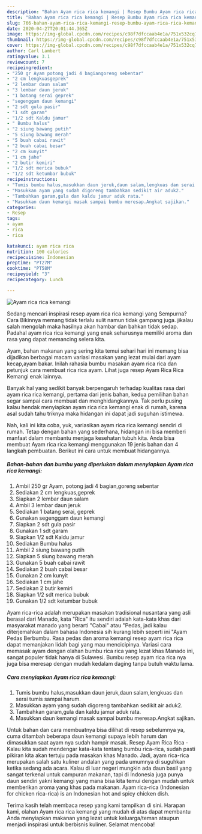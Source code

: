 ```yaml
---
description: "Bahan Ayam rica rica kemangi | Resep Bumbu Ayam rica rica kemangi Yang Paling Enak"
title: "Bahan Ayam rica rica kemangi | Resep Bumbu Ayam rica rica kemangi Yang Paling Enak"
slug: 766-bahan-ayam-rica-rica-kemangi-resep-bumbu-ayam-rica-rica-kemangi-yang-paling-enak
date: 2020-04-27T20:01:44.365Z
image: https://img-global.cpcdn.com/recipes/c98f7dfccaab4e1a/751x532cq70/ayam-rica-rica-kemangi-foto-resep-utama.jpg
thumbnail: https://img-global.cpcdn.com/recipes/c98f7dfccaab4e1a/751x532cq70/ayam-rica-rica-kemangi-foto-resep-utama.jpg
cover: https://img-global.cpcdn.com/recipes/c98f7dfccaab4e1a/751x532cq70/ayam-rica-rica-kemangi-foto-resep-utama.jpg
author: Carl Lambert
ratingvalue: 3.1
reviewcount: 7
recipeingredient:
- "250 gr Ayam potong jadi 4 bagiangoreng sebentar"
- "2 cm lengkuasgeprek"
- "2 lembar daun salam"
- "3 lembar daun jeruk"
- "1 batang serai geprek"
- "segenggam daun kemangi"
- "2 sdt gula pasir"
- "1 sdt garam"
- "1/2 sdt Kaldu jamur"
- " Bumbu halus"
- "2 siung bawang putih"
- "5 siung bawang merah"
- "5 buah cabai rawit"
- "2 buah cabai besar"
- "2 cm kunyit"
- "1 cm jahe"
- "2 butir kemiri"
- "1/2 sdt merica bubuk"
- "1/2 sdt ketumbar bubuk"
recipeinstructions:
- "Tumis bumbu halus,masukkan daun jeruk,daun salam,lengkuas dan serai tumis sampai harum."
- "Masukkan ayam yang sudah digoreng tambahkan sedikit air aduk2."
- "Tambahkan garam,gula dan kaldu jamur aduk rata."
- "Masukkan daun kemangi masak sampai bumbu meresap.Angkat sajikan."
categories:
- Resep
tags:
- ayam
- rica
- rica

katakunci: ayam rica rica 
nutrition: 100 calories
recipecuisine: Indonesian
preptime: "PT27M"
cooktime: "PT58M"
recipeyield: "3"
recipecategory: Lunch

---
```



![Ayam rica rica kemangi](https://img-global.cpcdn.com/recipes/c98f7dfccaab4e1a/751x532cq70/ayam-rica-rica-kemangi-foto-resep-utama.jpg)

Sedang mencari inspirasi resep ayam rica rica kemangi yang Sempurna? Cara Bikinnya memang tidak terlalu sulit namun tidak gampang juga. jikalau salah mengolah maka hasilnya akan hambar dan bahkan tidak sedap. Padahal ayam rica rica kemangi yang enak seharusnya memiliki aroma dan rasa yang dapat memancing selera kita.

Ayam, bahan makanan yang sering kita temui sehari hari ini memang bisa dijadikan berbagai macam variasi masakan yang lezat mulai dari ayam kecap,ayam bakar. Inilah rahasia bumbu masakan ayam rica rica dan petunjuk cara membuat rica rica ayam. Lihat juga resep Ayam Rica Rica Kemangi enak lainnya.

Banyak hal yang sedikit banyak berpengaruh terhadap kualitas rasa dari ayam rica rica kemangi, pertama dari jenis bahan, kedua pemilihan bahan segar sampai cara membuat dan menghidangkannya. Tak perlu pusing kalau hendak menyiapkan ayam rica rica kemangi enak di rumah, karena asal sudah tahu triknya maka hidangan ini dapat jadi suguhan istimewa.


Nah, kali ini kita coba, yuk, variasikan ayam rica rica kemangi sendiri di rumah. Tetap dengan bahan yang sederhana, hidangan ini bisa memberi manfaat dalam membantu menjaga kesehatan tubuh kita. Anda bisa membuat Ayam rica rica kemangi menggunakan 19 jenis bahan dan 4 langkah pembuatan. Berikut ini cara untuk membuat hidangannya.

<!--inarticleads1-->

##### Bahan-bahan dan bumbu yang diperlukan dalam menyiapkan Ayam rica rica kemangi:

1. Ambil 250 gr Ayam, potong jadi 4 bagian,goreng sebentar
1. Sediakan 2 cm lengkuas,geprek
1. Siapkan 2 lembar daun salam
1. Ambil 3 lembar daun jeruk
1. Sediakan 1 batang serai, geprek
1. Gunakan segenggam daun kemangi
1. Siapkan 2 sdt gula pasir
1. Gunakan 1 sdt garam
1. Siapkan 1/2 sdt Kaldu jamur
1. Sediakan  Bumbu halus
1. Ambil 2 siung bawang putih
1. Siapkan 5 siung bawang merah
1. Gunakan 5 buah cabai rawit
1. Sediakan 2 buah cabai besar
1. Gunakan 2 cm kunyit
1. Sediakan 1 cm jahe
1. Sediakan 2 butir kemiri
1. Siapkan 1/2 sdt merica bubuk
1. Gunakan 1/2 sdt ketumbar bubuk


Ayam rica-rica adalah merupakan masakan tradisional nusantara yang asli berasal dari Manado, kata &#34;Rica&#34; itu sendiri adalah kata-kata khas dari masyarakat manado yang berarti &#34;Cabai&#34; atau &#34;Pedas, jadi kalau diterjemahkan dalam bahasa Indonesia sih kurang lebih seperti ini &#34;Ayam Pedas Berbumbu. Rasa pedas dan aroma kemangi resep ayam rica rica dapat memanjakan lidah bagi yang mau mencicipinya. Variasi cara memasak ayam dengan olahan bumbu rica rica yang lezat khas Manado ini, sangat populer tidak hanya di Sulawesi. Bumbu resep ayam rica rica nya juga bisa meresap dengan mudah kedalam daging tanpa butuh waktu lama. 

<!--inarticleads2-->

##### Cara menyiapkan Ayam rica rica kemangi:

1. Tumis bumbu halus,masukkan daun jeruk,daun salam,lengkuas dan serai tumis sampai harum.
1. Masukkan ayam yang sudah digoreng tambahkan sedikit air aduk2.
1. Tambahkan garam,gula dan kaldu jamur aduk rata.
1. Masukkan daun kemangi masak sampai bumbu meresap.Angkat sajikan.


Untuk bahan dan cara membuatnya bisa dilihat di resep sebelumnya ya, cuma ditambah beberapa daun kemangi supaya lebih harum dan dimasukkan saat ayam nya sudah hampir masak. Resep Ayam Rica Rica - Kalau kita sudah mendengar kata-kata tentang bumbu rica-rica, sudah pasti pikiran kita akan tertuju pada masakan khas Manado. Jadi, ayam rica-rica merupakan salah satu kuliner andalan yang pada umumnya di suguhkan ketika sedang ada acara. Kalau di luar negeri mungkin ada daun basil yang sangat terkenal untuk campuran makanan, tapi di Indonesia juga punya daun sendiri yakni kemangi yang mana bisa kita temui dengan mudah untuk memberikan aroma yang khas pada makanan. Ayam rica-rica (Indonesian for chicken rica-rica) is an Indonesian hot and spicy chicken dish. 

Terima kasih telah membaca resep yang kami tampilkan di sini. Harapan kami, olahan Ayam rica rica kemangi yang mudah di atas dapat membantu Anda menyiapkan makanan yang lezat untuk keluarga/teman ataupun menjadi inspirasi untuk berbisnis kuliner. Selamat mencoba!
